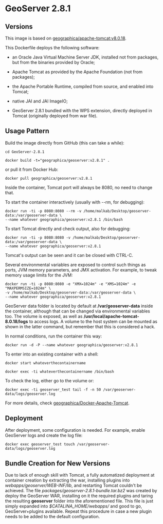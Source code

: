GeoServer 2.8.1
===============

Versions
--------
This image is based on [geographica/apache-tomcat:v8.0.18](https://github.com/GeographicaGS/Docker-Apache-Tomcat).

This Dockerfile deploys the following software:

- an Oracle Java Virtual Machine Server JDK, installed not from packages, but from the binaries provided by Oracle;

- Apache Tomcat as provided by the Apache Foundation (not from packages);

- the Apache Portable Runtime, compiled from source, and enabled into Tomcat;

- native JAI and JAI ImageIO;

- GeoServer 2.8.1 bundled with the WPS extension, directly deployed in Tomcat (originally deployed from war file).


Usage Pattern
-------------
Build the image directly from GitHub (this can take a while):

```Shell
cd GeoServer-2.8.1

docker build -t="geographica/geoserver:v2.8.1" .
```

or pull it from Docker Hub:

```Shell
docker pull geographica/geoserver:v2.8.1
```

Inside the container, Tomcat port will always be 8080, no need to change that.

To start the container interactively (usually with --rm, for debugging):

```Shell
docker run -ti -p 8080:8080 --rm -v /home/malkab/Desktop/geoserver-data:/var/geoserver-data \
--name whatever geographica/geoserver:v2.8.1 /bin/bash
```

To start Tomcat directly and check output, also for debugging:

```Shell
docker run -ti -p 8080:8080 -v /home/malkab/Desktop/geoserver-data:/var/geoserver-data \
--name whatever geographica/geoserver:v2.8.1
```

Tomcat's output can be seen and it can be closed with CTRL-C.

Several environmental variables are exposed to control such things as ports, JVM memory parameters, and JMX activation. For example, to tweak memory usage limits for the JVM:

```Shell
docker run -ti -p 8080:8080 -e "XMX=1024m" -e "XMS=1024m" -e "MAXPERMSIZE=1024m" \
-v /home/malkab/Desktop/geoserver-data:/var/geoserver-data \
--name whatever geographica/geoserver:v2.8.1
```

GeoServer data folder is located by default at __/var/geoserver-data__ inside the container, although that can be changed via environmental variables too. The volume is exposed, as well as __/usr/local/apache-tomcat-8.0.18/logs__ to access logs. A volume to the host system can be mounted as shown in the latter command, but remember that this is considered a hack.

In normal conditions, run the container this way:

```Shell
docker run -d -P --name whatever geographica/geoserver:v2.8.1
```

To enter into an existing container with a shell:

```Shell
docker start whateverthecontainername

docker exec -ti whateverthecontainername /bin/bash
```

To check the log, either go to the volume or:

```Shell
docker exec -ti geoserver_test tail -f -n 50 /var/geoserver-data/logs/geoserver.log
```

For more details, check [geographica/Docker-Apache-Tomcat](https://github.com/GeographicaGS/Docker-Apache-Tomcat).


Deployment
----------
After deployment, some configuration is needed. For example, enable GeoServer logs and create the log file:

```Shell
docker exec geoserver_test touch /var/geoserver-data/logs/geoserver.log
```


Bundle Creation for New Versions
--------------------------------
Due to lack of enough skill with Tomcat, a fully automatized deployment at container creation by extracting the war, installing plugins into _webapps/geoserver/WEB-INF/lib_, and restarting Tomcat couldn't be achieved. The file _packages/geoserver-2.8.1-bundle.tar.bz2_ was created by deploy the GeoServer WAR, installing on it the required plugins and taring the resulting __geoserver__ folder into the aforementioned file. This file is just simply expanded into _$CATALINA_HOME/webapps/_ and good to go, GeoServer+plugins available. Repeat this procedure in case a new plugin needs to be added to the default configuration.
